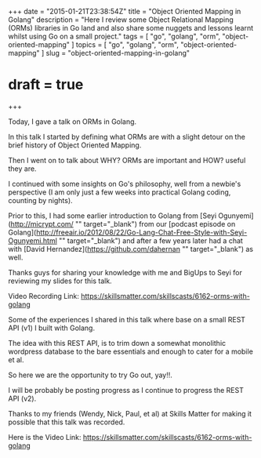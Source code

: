 +++
date        = "2015-01-21T23:38:54Z"
title       = "Object Oriented Mapping in Golang"
description = "Here I review some Object Relational Mapping (ORMs) libraries in Go land and also share some nuggets and lessons learnt whilst using Go on a small project."
tags        = [ "go", "golang", "orm", "object-oriented-mapping" ]
topics      = [ "go", "golang", "orm", "object-oriented-mapping" ]
slug        = "object-oriented-mapping-in-golang"
# draft = true
+++

Today, I gave a talk on ORMs in Golang.

In this talk I started by defining what ORMs are with a slight detour on the brief history of Object Oriented Mapping.

Then I went on to talk about WHY? ORMs are important and HOW? useful they are.

I continued with some insights on Go's philosophy, well from a newbie's perspective (I am only just a few weeks into practical Golang coding, counting by nights).

Prior to this, I had some earlier introduction to Golang from [Seyi Ogunyemi](http://micrypt.com/ "" target="_blank") from our [podcast episode on Golang](http://freeair.io/2012/08/22/Go-Lang-Chat-Free-Style-with-Seyi-Ogunyemi.html "" target="_blank") and after a few years later had a chat with [David Hernandez](https://github.com/dahernan "" target="_blank") as well.

Thanks guys for sharing your knowledge with me and BigUps to Seyi for reviewing my slides for this talk.

<script async class="speakerdeck-embed" data-id="e23220596c5a4ae39a04323121eeacf2" data-ratio="1.77777777777778" src="//speakerdeck.com/assets/embed.js"></script>

Video Recording Link: https://skillsmatter.com/skillscasts/6162-orms-with-golang

Some of the experiences I shared in this talk where base on a small REST API (v1) I built with Golang.

The idea with this REST API, is to trim down a somewhat monolithic wordpress database to the bare essentials and enough to cater for a mobile et al.

So here we are the opportunity to try Go out, yay!!.

I will be probably be posting progress as I continue to progress the REST API (v2).

Thanks to my friends (Wendy, Nick, Paul, et al) at Skills Matter for making it possible that this talk was recorded.

Here is the Video Link: https://skillsmatter.com/skillscasts/6162-orms-with-golang

